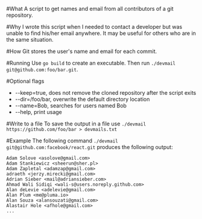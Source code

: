#What
A script to get names and email from all contributors of a git repository.

#Why
I wrote this script when I needed to contact a developer but was unable to find his/her email anywhere. It may be useful for others who are in the same situation.

#How
Git stores the user's name and email for each commit.

#Running
Use `go build` to create an executable. Then run `./devmail git@github.com:foo/bar.git`.

#Optional flags
- --keep=true, does not remove the cloned repository after the script exits
- --dir=/foo/bar, overwrite the default directory location
- --name=Bob, searches for users named Bob
- --help, print usage

#Write to a file
To save the output in a file use `./devmail https://github.com/foo/bar > devmails.txt`

#Example
The following command `./devmail git@github.com:facebook/react.git` produces the following output:
```
Adam Solove <asolove@gmail.com>
Adam Stankiewicz <sheerun@sher.pl>
Adam Zapletal <adamzap@gmail.com>
adraeth <jerzy.mirecki@gmail.com>
Adrian Sieber <mail@adriansieber.com>
Ahmad Wali Sidiqi <wali-s@users.noreply.github.com>
Alan deLevie <adelevie@gmail.com>
Alan Plum <me@pluma.io>
Alan Souza <alansouzati@gmail.com>
Alastair Hole <afhole@gmail.com>
...
```

